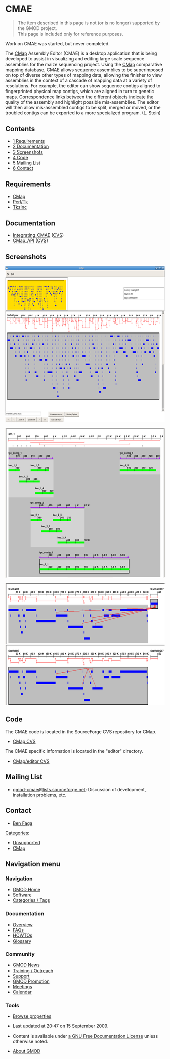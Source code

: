 



<span id="top"></span>




# <span dir="auto">CMAE</span>









> The item described in this page is not (or is no longer) supported by
> the GMOD project.  
> This page is included only for reference purposes.



Work on CMAE was started, but never completed.



The [CMap](CMap.1 "CMap") Assembly Editor (CMAE) is a desktop
application that is being developed to assist in visualizing and editing
large scale sequence assemblies for the maize sequencing project. Using
the [CMap](CMap.1 "CMap") comparative mapping database, CMAE allows
sequence assemblies to be superimposed on top of diverse other types of
mapping data, allowing the finisher to view assemblies in the context of
a cascade of mapping data at a variety of resolutions. For example, the
editor can show sequence contigs aligned to fingerprinted physical map
contigs, which are aligned in turn to genetic maps. Correspondence links
between the different objects indicate the quality of the assembly and
highlight possible mis-assemblies. The editor will then allow
mis-assembled contigs to be split, merged or moved, or the troubled
contigs can be exported to a more specialized program. (L. Stein)


## Contents



- [<span class="tocnumber">1</span>
  <span class="toctext">Requirements</span>](#Requirements)
- [<span class="tocnumber">2</span>
  <span class="toctext">Documentation</span>](#Documentation)
- [<span class="tocnumber">3</span>
  <span class="toctext">Screenshots</span>](#Screenshots)
- [<span class="tocnumber">4</span>
  <span class="toctext">Code</span>](#Code)
- [<span class="tocnumber">5</span> <span class="toctext">Mailing
  List</span>](#Mailing_List)
- [<span class="tocnumber">6</span>
  <span class="toctext">Contact</span>](#Contact)



## <span id="Requirements" class="mw-headline">Requirements</span>

- [CMap](CMap.1 "CMap")
- <a href="http://www.perltk.org/" class="external text"
  rel="nofollow">Perl/Tk</a>
- <a href="http://www.tkzinc.org/tkzinc/index.php" class="external text"
  rel="nofollow">Tkzinc</a>

## <span id="Documentation" class="mw-headline">Documentation</span>

- [Integrating_CMAE](Integrating_CMAE "Integrating CMAE") (<a
  href="http://gmod.cvs.sourceforge.net/gmod/cmap/editor/Integrating_CMAE.pod?view=markup"
  class="external text" rel="nofollow">CVS</a>)
- [CMap_API](CMap_API "CMap API") (<a
  href="http://gmod.cvs.sourceforge.net/gmod/cmap/docs/CMAP_API.pod?view=markup"
  class="external text" rel="nofollow">CVS</a>)

## <span id="Screenshots" class="mw-headline">Screenshots</span>

<a href="File:CMAE_Screenshot1.png" class="image"><img
src="https://raw.githubusercontent.com/GMOD/gmod.github.io/main/mediawiki/images/a/a1/CMAE_Screenshot1.png" width="700"
height="492" alt="CMAE Screenshot1.png" /></a>

<a href="File:CMAE_Screenshot2.png" class="image"><img
src="https://raw.githubusercontent.com/GMOD/gmod.github.io/main/mediawiki/images/a/a4/CMAE_Screenshot2.png" width="600"
height="471" alt="CMAE Screenshot2.png" /></a>

<a href="File:CMAE_Screenshot3.png" class="image"><img
src="https://raw.githubusercontent.com/GMOD/gmod.github.io/main/mediawiki/images/5/5f/CMAE_Screenshot3.png" width="700"
height="384" alt="CMAE Screenshot3.png" /></a>

## <span id="Code" class="mw-headline">Code</span>

The CMAE code is located in the SourceForge CVS repository for CMap.

- <a href="http://gmod.cvs.sourceforge.net/gmod/cmap/"
  class="external text" rel="nofollow">CMap CVS</a>

The CMAE specific information is located in the "editor" directory.

- <a href="http://gmod.cvs.sourceforge.net/gmod/cmap/editor/"
  class="external text" rel="nofollow">CMap/editor CVS</a>

## <span id="Mailing_List" class="mw-headline">Mailing List</span>

- gmod-cmae@lists.sourceforge.net: Discussion of development,
  installation problems, etc.

## <span id="Contact" class="mw-headline">Contact</span>

- [Ben Faga](User%3AFaga "User%3AFaga")




[Categories](Special%3ACategories "Special%3ACategories"):

- [Unsupported](Category%3AUnsupported "Category%3AUnsupported")
- [CMap](Category%3ACMap "Category%3ACMap")






## Navigation menu






### 



<a href="Main_Page"
style="background-image: url(../images/GMOD-cogs.png);"
title="Visit the main page"></a>


### Navigation



- <span id="n-GMOD-Home">[GMOD Home](Main_Page)</span>
- <span id="n-Software">[Software](GMOD_Components)</span>
- <span id="n-Categories-.2F-Tags">[Categories /
  Tags](Categories)</span>




### Documentation



- <span id="n-Overview">[Overview](Overview)</span>
- <span id="n-FAQs">[FAQs](Category%3AFAQ)</span>
- <span id="n-HOWTOs">[HOWTOs](Category%3AHOWTO)</span>
- <span id="n-Glossary">[Glossary](Glossary)</span>




### Community



- <span id="n-GMOD-News">[GMOD News](GMOD_News)</span>
- <span id="n-Training-.2F-Outreach">[Training /
  Outreach](Training_and_Outreach)</span>
- <span id="n-Support">[Support](Support)</span>
- <span id="n-GMOD-Promotion">[GMOD Promotion](GMOD_Promotion)</span>
- <span id="n-Meetings">[Meetings](Meetings)</span>
- <span id="n-Calendar">[Calendar](Calendar)</span>




### Tools

- <span id="t-smwbrowselink"><a href="Special%3ABrowse/CMAE" rel="smw-browse">Browse properties</a></span>



- <span id="footer-info-lastmod">Last updated at 20:47 on 15 September
  2009.</span>
<!-- - <span id="footer-info-viewcount">51,596 page views.</span> -->
- <span id="footer-info-copyright">Content is available under
  <a href="http://www.gnu.org/licenses/fdl-1.3.html" class="external"
  rel="nofollow">a GNU Free Documentation License</a> unless otherwise
  noted.</span>

<!-- -->

- <span id="footer-places-about">[About
  GMOD](GMOD%3AAbout "GMOD%3AAbout")</span>

<!-- -->




